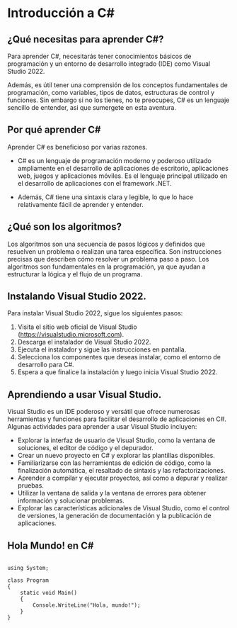 # Introducción a C#

## ¿Qué necesitas para aprender C#?

Para aprender C#, necesitarás tener conocimientos básicos de programación y un entorno de desarrollo integrado (IDE) como 
Visual Studio 2022. 

Además, es útil tener una comprensión de los conceptos fundamentales de programación, como variables, 
tipos de datos, estructuras de control y funciones. Sin embargo si no los tienes, no te preocupes, C# es un lenguaje sencillo de entender, asi que sumergete en esta aventura.

## Por qué aprender C#

Aprender C# es beneficioso por varias razones. 

- C# es un lenguaje de programación moderno y poderoso utilizado ampliamente en el desarrollo de aplicaciones de escritorio, aplicaciones web, juegos y aplicaciones móviles. 
Es el lenguaje principal utilizado en el desarrollo de aplicaciones con el framework .NET. 

- Además, C# tiene una sintaxis clara y legible, lo que lo hace relativamente fácil de aprender y entender.

## ¿Qué son los algoritmos?

Los algoritmos son una secuencia de pasos lógicos y definidos que resuelven un problema o realizan una tarea específica. 
Son instrucciones precisas que describen cómo resolver un problema paso a paso. Los algoritmos son fundamentales en la 
programación, ya que ayudan a estructurar la lógica y el flujo de un programa.

## Instalando Visual Studio 2022.

Para instalar Visual Studio 2022, sigue los siguientes pasos:
1. Visita el sitio web oficial de Visual Studio (https://visualstudio.microsoft.com).
2. Descarga el instalador de Visual Studio 2022.
3. Ejecuta el instalador y sigue las instrucciones en pantalla.
4. Selecciona los componentes que deseas instalar, como el entorno de desarrollo para C#.
5. Espera a que finalice la instalación y luego inicia Visual Studio 2022.

## Aprendiendo a usar Visual Studio.

Visual Studio es un IDE poderoso y versátil que ofrece numerosas herramientas y funciones para facilitar el 
desarrollo de aplicaciones en C#. Algunas actividades para aprender a usar Visual Studio incluyen:

- Explorar la interfaz de usuario de Visual Studio, como la ventana de soluciones, el editor de código y el depurador.
- Crear un nuevo proyecto en C# y explorar las plantillas disponibles.
- Familiarizarse con las herramientas de edición de código, como la finalización automática, el resaltado de sintaxis y las refactorizaciones.
- Aprender a compilar y ejecutar proyectos, así como a depurar y realizar pruebas.
- Utilizar la ventana de salida y la ventana de errores para obtener información y solucionar problemas.
- Explorar las características adicionales de Visual Studio, como el control de versiones, la generación de documentación y la publicación de aplicaciones.

## Hola Mundo! en C#

```{ccharp}

using System;

class Program
{
    static void Main()
    {
        Console.WriteLine("Hola, mundo!");
    }
}
```